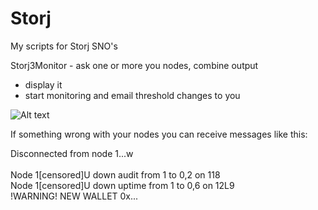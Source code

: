 # Storj
My scripts for Storj SNO's

Storj3Monitor - ask one or more you nodes, combine output
  - display it
  - start monitoring and email threshold changes to you
  

![Alt text](https://user-images.githubusercontent.com/38987544/64576808-dab4c500-d382-11e9-9052-8470f0e5acf1.png?raw=true "Title")

If something wrong with your nodes you can receive messages like this:

Disconnected from node 1...w<br/>
<br/>
Node 1[censored]U down audit from 1 to 0,2 on 118<br/>
Node 1[censored]U down uptime from 1 to 0,6 on 12L9<br/>
!WARNING! NEW WALLET 0x...<br/>


